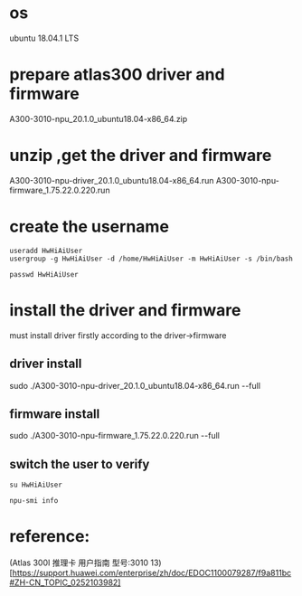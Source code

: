 # os 
ubuntu 18.04.1 LTS

# prepare atlas300 driver and firmware

A300-3010-npu_20.1.0_ubuntu18.04-x86_64.zip

# unzip ,get the driver and firmware
A300-3010-npu-driver_20.1.0_ubuntu18.04-x86_64.run
A300-3010-npu-firmware_1.75.22.0.220.run

# create the username
```
useradd HwHiAiUser
usergroup -g HwHiAiUser -d /home/HwHiAiUser -m HwHiAiUser -s /bin/bash

passwd HwHiAiUser
```

# install the driver and firmware
 must install driver firstly
 according to the driver->firmware
## driver install

sudo ./A300-3010-npu-driver_20.1.0_ubuntu18.04-x86_64.run --full

## firmware install

sudo ./A300-3010-npu-firmware_1.75.22.0.220.run --full

## switch the user to verify

```
su HwHiAiUser

npu-smi info
```

# reference:
(Atlas 300I 推理卡 用户指南 型号:3010 13)[https://support.huawei.com/enterprise/zh/doc/EDOC1100079287/f9a811bc#ZH-CN_TOPIC_0252103982]
